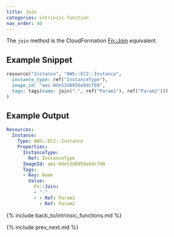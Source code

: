 ```yaml
---
title: Join
categories: intrinsic-function
nav_order: 40
---
```


The `join` method is the CloudFormation [Fn::Join](https://docs.aws.amazon.com/AWSCloudFormation/latest/UserGuide/intrinsic-function-reference-join.html) equivalent.

## Example Snippet

```ruby
resource("Instance", "AWS::EC2::Instance",
  instance_type: ref("InstanceType"),
  image_id: "ami-0de53d8956e8dcf80",
  tags: tags(name: join("-", ref("Param1"), ref("Param2")))
)
```

## Example Output

```yaml
Resources:
  Instance:
    Type: AWS::EC2::Instance
    Properties:
      InstanceType:
        Ref: InstanceType
      ImageId: ami-0de53d8956e8dcf80
      Tags:
      - Key: Name
        Value:
          Fn::Join:
          - "-"
          - - Ref: Param1
            - Ref: Param2
```

{% include back_to/intrinsic_functions.md %}

{% include prev_next.md %}
